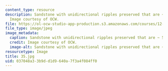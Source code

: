 ```yaml
---
content_type: resource
description: Sandstone with unidirectional ripples preserved that are ~ 5 cm high.
  Image courtesy of OCW.
file: https://ol-ocw-studio-app-production.s3.amazonaws.com/courses/12-110-sedimentary-geology-fall-2004/037048a33b9dd1d9640a7f3a4f084ff0_35.jpg
file_type: image/jpeg
image_metadata:
  caption: Sandstone with unidirectional ripples preserved that are ~ 5 cm high.
  credit: Image courtesy of OCW.
  image-alt: Sandstone with unidirectional ripples preserved that are ~ 5 cm high.
resourcetype: Image
title: 35.jpg
uid: 037048a3-3b9d-d1d9-640a-7f3a4f084ff0
---
```

